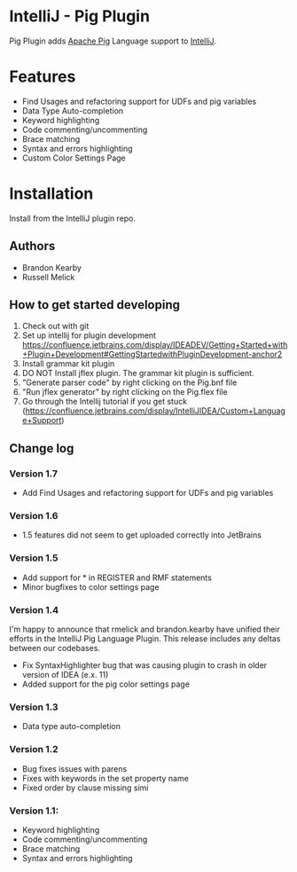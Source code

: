 # IntelliJ - Pig Plugin
Pig Plugin adds [Apache Pig](http://pig.apache.org/) Language support to [IntelliJ](http://www.jetbrains.com/idea/).

# Features
* Find Usages and refactoring support for UDFs and pig variables
* Data Type Auto-completion
* Keyword highlighting
* Code commenting/uncommenting
* Brace matching
* Syntax and errors highlighting
* Custom Color Settings Page

# Installation
Install from the IntelliJ plugin repo.

## Authors
* Brandon Kearby
* Russell Melick

## How to get started developing
1. Check out with git
2. Set up intellij for plugin development https://confluence.jetbrains.com/display/IDEADEV/Getting+Started+with+Plugin+Development#GettingStartedwithPluginDevelopment-anchor2
3. Install grammar kit plugin
4. DO NOT Install jflex plugin.  The grammar kit plugin is sufficient.
5. "Generate parser code" by right clicking on the Pig.bnf file
6. "Run jflex generator" by right clicking on the Pig.flex file
7. Go through the Intellij tutorial if you get stuck (https://confluence.jetbrains.com/display/IntelliJIDEA/Custom+Language+Support)


## Change log

### Version 1.7
* Add Find Usages and refactoring support for UDFs and pig variables

### Version 1.6
* 1.5 features did not seem to get uploaded correctly into JetBrains

### Version 1.5
* Add support for * in REGISTER and RMF statements
* Minor bugfixes to color settings page

### Version 1.4
I'm happy to announce that rmelick and brandon.kearby have unified their efforts in the IntelliJ Pig Language Plugin. This release includes any deltas between our codebases.

* Fix SyntaxHighlighter bug that was causing plugin to crash in older version of IDEA (e.x. 11)
* Added support for the pig color settings page

### Version 1.3
* Data type auto-completion

### Version 1.2
* Bug fixes issues with parens
* Fixes with keywords in the set property name
* Fixed order by clause missing simi

### Version 1.1:
* Keyword highlighting
* Code commenting/uncommenting
* Brace matching
* Syntax and errors highlighting
